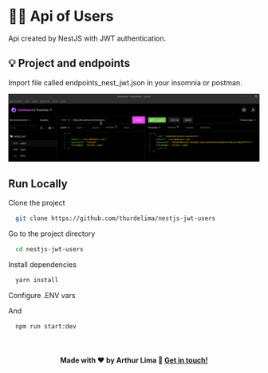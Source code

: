 # 🙆‍♂️ Api of Users

Api created by NestJS with JWT authentication. 

## 💡 Project and endpoints

Import file called endpoints_nest_jwt.json in your insomnia or postman.

<div align="center" >
  <img src="./nest_jwt.gif">
</div>


## Run Locally

Clone the project

```bash
  git clone https://github.com/thurdelima/nestjs-jwt-users
```

Go to the project directory

```bash
  cd nestjs-jwt-users
```

Install dependencies

```bash
  yarn install 
```

Configure .ENV vars

And

```bash
  npm run start:dev

```


<br/>

<h4 align="center">
  

Made with ♥   by Arthur Lima :wave: [Get in touch!](https://www.linkedin.com/in/arthur-lima-294ab0103/)
</h4>

